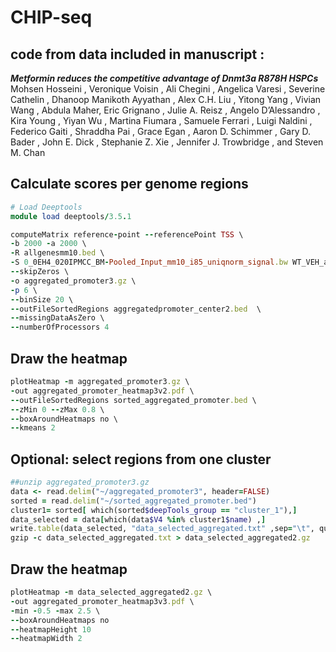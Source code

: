 # CHIP-seq
## code from data included in manuscript :
***Metformin reduces the competitive advantage of Dnmt3a R878H HSPCs*** <br>
Mohsen Hosseini , Veronique Voisin , Ali Chegini , Angelica Varesi , Severine Cathelin ,
Dhanoop Manikoth Ayyathan , Alex C.H. Liu , Yitong Yang , Vivian Wang , Abdula Maher,
Eric Grignano , Julie A. Reisz , Angelo D’Alessandro , Kira Young , Yiyan Wu , Martina
Fiumara , Samuele Ferrari , Luigi Naldini , Federico Gaiti , Shraddha Pai , Grace Egan ,
Aaron D. Schimmer , Gary D. Bader , John E. Dick , Stephanie Z. Xie , Jennifer J.
Trowbridge , and Steven M. Chan 

## Calculate scores per genome regions
```Ruby
# Load Deeptools
module load deeptools/3.5.1

computeMatrix reference-point --referencePoint TSS \
-b 2000 -a 2000 \
-R allgenesmm10.bed \
-S 0_0EH4_020IPMCC_BM-Pooled_Input_mm10_i85_uniqnorm_signal.bw WT_VEH_aggregated.bw WT_MET_aggregated.bw RH_VEH_aggregated.bw RH_MET_aggregated.bw  \
--skipZeros \
-o aggregated_promoter3.gz \
-p 6 \
--binSize 20 \
--outFileSortedRegions aggregatedpromoter_center2.bed  \
--missingDataAsZero \
--numberOfProcessors 4 


```
## Draw the heatmap
```Ruby
plotHeatmap -m aggregated_promoter3.gz \
-out aggregated_promoter_heatmap3v2.pdf \
--outFileSortedRegions sorted_aggregated_promoter.bed \
--zMin 0 --zMax 0.8 \
--boxAroundHeatmaps no \
--kmeans 2
```

## Optional: select regions from one cluster
```Ruby
##unzip aggregated_promoter3.gz
data <- read.delim("~/aggregated_promoter3", header=FALSE)
sorted = read.delim("~/sorted_aggregated_promoter.bed")
cluster1= sorted[ which(sorted$deepTools_group == "cluster_1"),]
data_selected = data[which(data$V4 %in% cluster1$name) ,]
write.table(data_selected, "data_selected_aggregated.txt" ,sep="\t", quote=FALSE, row.names=FALSE, col.names=F)
gzip -c data_selected_aggregated.txt > data_selected_aggregated2.gz
```

## Draw the heatmap
```Ruby
plotHeatmap -m data_selected_aggregated2.gz \
-out aggregated_promoter_heatmap3v3.pdf \
-min -0.5 -max 2.5 \
--boxAroundHeatmaps no 
--heatmapHeight 10
--heatmapWidth 2
```


